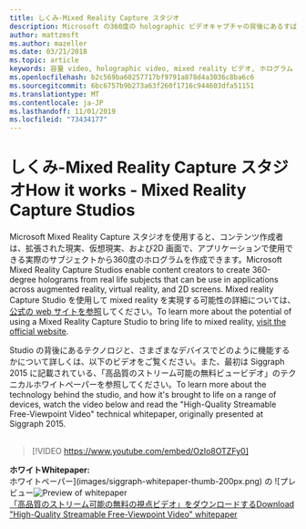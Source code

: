 ```yaml
---
title: しくみ-Mixed Reality Capture スタジオ
description: Microsoft の360度の holographic ビデオキャプチャの背後にあるすばらしいテクノロジについて説明します。
author: mattzmsft
ms.author: mazeller
ms.date: 03/21/2018
ms.topic: article
keywords: 容量 video, holographic video, mixed reality ビデオ, ホログラム
ms.openlocfilehash: b2c569ba60257717bf9791a878d4a3036c8ba6c6
ms.sourcegitcommit: 6bc6757b9b273a63f260f1716c944603dfa51151
ms.translationtype: MT
ms.contentlocale: ja-JP
ms.lasthandoff: 11/01/2019
ms.locfileid: "73434177"
---
```

# <a name="how-it-works---mixed-reality-capture-studios"></a><span data-ttu-id="f5e5d-104">しくみ-Mixed Reality Capture スタジオ</span><span class="sxs-lookup"><span data-stu-id="f5e5d-104">How it works - Mixed Reality Capture Studios</span></span>

<span data-ttu-id="f5e5d-105">Microsoft Mixed Reality Capture スタジオを使用すると、コンテンツ作成者は、拡張された現実、仮想現実、および2D 画面で、アプリケーションで使用できる実際のサブジェクトから360度のホログラムを作成できます。</span><span class="sxs-lookup"><span data-stu-id="f5e5d-105">Microsoft Mixed Reality Capture Studios enable content creators to create 360-degree holograms from real life subjects that can be use in applications across augmented reality, virtual reality, and 2D screens.</span></span> <span data-ttu-id="f5e5d-106">Mixed reality Capture Studio を使用して mixed reality を実現する可能性の詳細については、[公式の web サイトを参照](https://www.microsoft.com//mixed-reality/capture-studios)してください。</span><span class="sxs-lookup"><span data-stu-id="f5e5d-106">To learn more about the potential of using a Mixed Reality Capture Studio to bring life to mixed reality, [visit the official website](https://www.microsoft.com//mixed-reality/capture-studios).</span></span>

<span data-ttu-id="f5e5d-107">Studio の背後にあるテクノロジと、さまざまなデバイスでどのように機能するかについて詳しくは、以下のビデオをご覧ください。また、最初は Siggraph 2015 に記載されている、「高品質のストリーム可能の無料ビュービデオ」のテクニカルホワイトペーパーを参照してください。</span><span class="sxs-lookup"><span data-stu-id="f5e5d-107">To learn more about the technology behind the studio, and how it's brought to life on a range of devices, watch the video below and read the "High-Quality Streamable Free-Viewpoint Video" technical whitepaper, originally presented at Siggraph 2015.</span></span>
<br>
<br>
>[!VIDEO https://www.youtube.com/embed/OzIo8OTZFy0]


<span data-ttu-id="f5e5d-108">**ホワイト**</span><span class="sxs-lookup"><span data-stu-id="f5e5d-108">**Whitepaper:**</span></span><br>
<span data-ttu-id="f5e5d-109">ホワイトペーパー](images/siggraph-whitepaper-thumb-200px.png) の ![プレビュー</span><span class="sxs-lookup"><span data-stu-id="f5e5d-109">![Preview of whitepaper](images/siggraph-whitepaper-thumb-200px.png)</span></span><br>
[<span data-ttu-id="f5e5d-110">「高品質のストリーム可能の無料の視点ビデオ」をダウンロードする</span><span class="sxs-lookup"><span data-stu-id="f5e5d-110">Download "High-Quality Streamable Free-Viewpoint Video" whitepaper</span></span>](images/high-quality-streamable-free-viewpoint-video.pdf)
